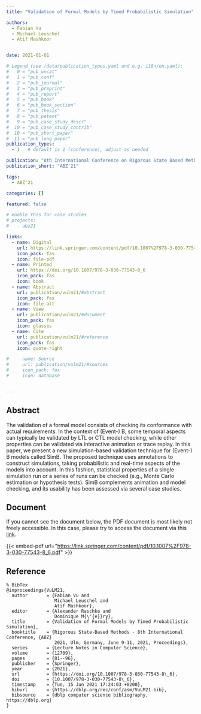 ```yaml
---
title: "Validation of Formal Models by Timed Probabilistic Simulation"

authors:
  - Fabian Vu
  - Michael Leuschel
  - Atif Mashkoor


date: 2021-01-01

# Legend (see /data/publication_types.yaml and e.g. i18n/en.yaml): 
#   0 = "pub_uncat"
#   1 = "pub_conf"
#   2 = "pub_journal"
#   3 = "pub_preprint"
#   4 = "pub_report"
#   5 = "pub_book"
#   6 = "pub_book_section"
#   7 = "pub_thesis"
#   8 = "pub_patent"
#   9 = "pub_case_study_descr"
#  10 = "pub_case_study_contrib"
#  10 = "pub_short_paper"
#  11 = "pub_long_paper"
publication_types:
  - 1   # default is 1 (conference), adjust as needed

publication: "8th International Conference on Rigorous State Based Methods (ABZ'21)"
publication_short: "ABZ'21"

tags:
  - ABZ'21

categories: []

featured: false

# enable this for case studies
# projects:
#   - abz21

links:
  - name: Digital
    url: https://link.springer.com/content/pdf/10.1007%2F978-3-030-77543-8_6.pdf
    icon_pack: fas
    icon: file-pdf
  - name: Printed
    url: https://doi.org/10.1007/978-3-030-77543-8_6
    icon_pack: fas
    icon: book
  - name: Abstract
    url: publication/vulm21/#abstract
    icon_pack: fas
    icon: file-alt
  - name: View
    url: publication/vulm21/#document
    icon_pack: fas
    icon: glasses
  - name: Cite
    url: publication/vulm21/#reference
    icon_pack: fas
    icon: quote-right

#   - name: Source
#     url: publication/vulm21/#sources
#     icon_pack: fas
#     icon: database


---
```


## Abstract

The validation of a formal model consists of checking its conformance with actual requirements. In the context of (Event-) B, some temporal aspects can typically be validated by LTL or CTL model checking, while other properties can be validated via interactive animation or trace replay. In this paper, we present a new simulation-based validation technique for (Event-) B models called SimB. The proposed technique uses annotations to construct simulations, taking probabilistic and real-time aspects of the models into account. In this fashion, statistical properties of a single simulation run or a series of runs can be checked (e.g., Monte Carlo estimation or hypothesis tests). SimB complements animation and model checking, and its usability has been assessed via several case studies.

## Document

If you cannot see the document below, the PDF document is most likely not freely accessible. In this case, please try to access the document via this <a href="https://link.springer.com/content/pdf/10.1007%2F978-3-030-77543-8_6.pdf">link</a>.

{{< embed-pdf url="https://link.springer.com/content/pdf/10.1007%2F978-3-030-77543-8_6.pdf" >}}

## Reference

```
% BibTex
@inproceedings{VuLM21,
  author       = {Fabian Vu and
                  Michael Leuschel and
                  Atif Mashkoor},
  editor       = {Alexander Raschke and
                  Dominique M{\'{e}}ry},
  title        = {Validation of Formal Models by Timed Probabilistic Simulation},
  booktitle    = {Rigorous State-Based Methods - 8th International Conference, {ABZ}
                  2021, Ulm, Germany, June 9-11, 2021, Proceedings},
  series       = {Lecture Notes in Computer Science},
  volume       = {12709},
  pages        = {81--96},
  publisher    = {Springer},
  year         = {2021},
  url          = {https://doi.org/10.1007/978-3-030-77543-8\_6},
  doi          = {10.1007/978-3-030-77543-8\_6},
  timestamp    = {Tue, 15 Jun 2021 17:24:03 +0200},
  biburl       = {https://dblp.org/rec/conf/asm/VuLM21.bib},
  bibsource    = {dblp computer science bibliography, https://dblp.org}
}


```

<!-- # add information for case study papers (if available)
## Sources

- **Used formal method:**
  [ASM](/method/asm)
- **Resources and tools:**
  Asmeta

For more information, please contact the <a href ="mailto:silvia.bonfanti@unibg.it;arcaini@nii.ac.jp;angelo.gargantini@unibg.it;scandurra@unibg.it;elvinia.riccobene@unimi.it">authors</a>-->

